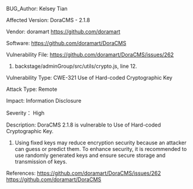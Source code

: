 BUG_Author:
Kelsey Tian

Affected Version:
DoraCMS - 2.1.8

Vendor:
doramart
https://github.com/doramart

Software:
https://github.com/doramart/DoraCMS

Vulnerability File:
https://github.com/doramart/DoraCMS/issues/262
1. backstage/adminGroup/src/utils/crypto.js, line 12.

Vulnerability Type:
CWE-321 Use of Hard-coded Cryptographic Key

Attack Type:
Remote

Impact:
Information Disclosure

Severity：
High

Description:
DoraCMS 2.1.8 is vulnerable to Use of Hard-coded Cryptographic Key.
1. Using fixed keys may reduce encryption security because an attacker can guess or predict them. To enhance security, it is recommended to use randomly generated keys and ensure secure storage and transmission of keys.

References:
https://github.com/doramart/DoraCMS/issues/262
https://github.com/doramart/DoraCMS
